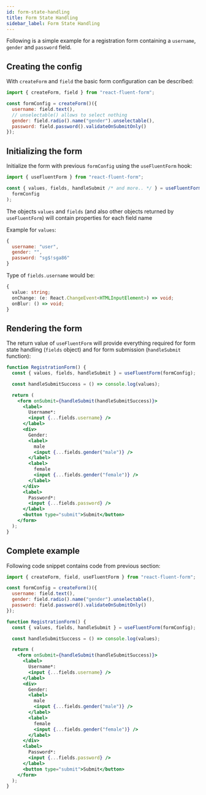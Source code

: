 ```yaml
---
id: form-state-handling
title: Form State Handling
sidebar_label: Form State Handling
---
```


Following is a simple example for a registration form containing a `username`, `gender` and `password` field.

## Creating the config

With `createForm` and `field` the basic form configuration can be described:

```jsx
import { createForm, field } from "react-fluent-form";

const formConfig = createForm()({
  username: field.text(),
  // unselectable() allows to select nothing
  gender: field.radio().name("gender").unselectable(),
  password: field.password().validateOnSubmitOnly()
});
```

## Initializing the form

Initialize the form with previous `formConfig` using the `useFluentForm` hook:

```jsx
import { useFluentForm } from "react-fluent-form";

const { values, fields, handleSubmit /* and more.. */ } = useFluentForm(
  formConfig
);
```

The objects `values` and `fields` (and also other objects returned by `useFluentForm`) will contain properties for each field name

Example for `values`:

```js
{
  username: "user",
  gender: "",
  password: "sg$!sga86"
}
```

Type of `fields.username` would be:

```ts
{
  value: string;
  onChange: (e: React.ChangeEvent<HTMLInputElement>) => void;
  onBlur: () => void;
}
```

## Rendering the form

The return value of `useFluentForm` will provide everything required for form state handling (`fields` object) and for form submission (`handleSubmit` function):

```jsx
function RegistrationForm() {
  const { values, fields, handleSubmit } = useFluentForm(formConfig);

  const handleSubmitSuccess = () => console.log(values);

  return (
    <form onSubmit={handleSubmit(handleSubmitSuccess)}>
      <label>
        Username*:
        <input {...fields.username} />
      </label>
      <div>
        Gender:
        <label>
          male
          <input {...fields.gender("male")} />
        </label>
        <label>
          female
          <input {...fields.gender("female")} />
        </label>
      </div>
      <label>
        Password*:
        <input {...fields.password} />
      </label>
      <button type="submit">Submit</button>
    </form>
  );
}
```

## Complete example

Following code snippet contains code from previous section:

```jsx
import { createForm, field, useFluentForm } from "react-fluent-form";

const formConfig = createForm()({
  username: field.text(),
  gender: field.radio().name("gender").unselectable(),
  password: field.password().validateOnSubmitOnly()
});

function RegistrationForm() {
  const { values, fields, handleSubmit } = useFluentForm(formConfig);

  const handleSubmitSuccess = () => console.log(values);

  return (
    <form onSubmit={handleSubmit(handleSubmitSuccess)}>
      <label>
        Username*:
        <input {...fields.username} />
      </label>
      <div>
        Gender:
        <label>
          male
          <input {...fields.gender("male")} />
        </label>
        <label>
          female
          <input {...fields.gender("female")} />
        </label>
      </div>
      <label>
        Password*:
        <input {...fields.password} />
      </label>
      <button type="submit">Submit</button>
    </form>
  );
}